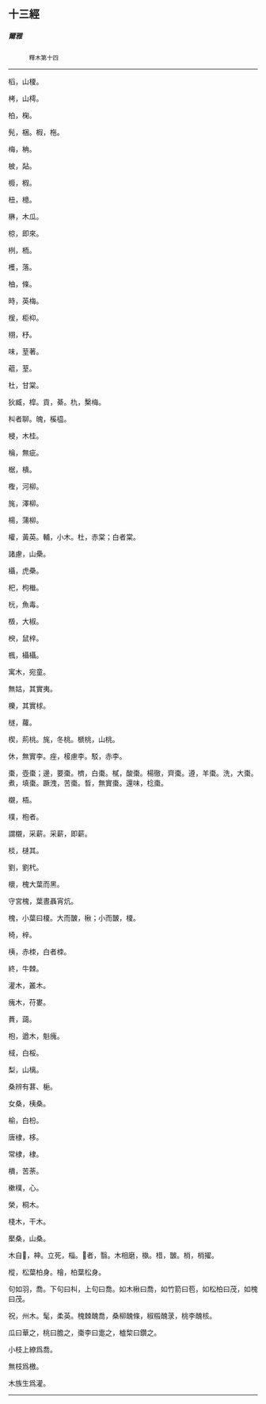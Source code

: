 

## 十三經

##### 爾雅
　　　`釋木第十四`

* * *

槄，山榎。

栲，山樗。

柏，椈。

髡，梱。椵，柂。

梅，柟。

柀，煔。

櫠，椵。

杻，檍。

楙，木瓜。

椋，即來。

栵，栭。

檴，落。

柚，條。

時，英梅。

楥，柜枊。

栩，杼。

味，荎著。

藲，荎。

杜，甘棠。

狄臧，槹。貢，綦。朹，檕梅。

朻者聊。魄，榽橀。

梫，木桂。

棆，無疵。

椐，樻。

檉，河柳。

旄，澤柳。

楊，蒲柳。

權，黃英。輔，小木。杜，赤棠；白者棠。

諸慮，山櫐。

欇，虎櫐。

𣏌，枸檵。

杬，魚毒。

檓，大椒。

楰，鼠梓。

楓，欇欇。

寓木，宛童。

無姑，其實夷。

櫟，其實梂。

檖，蘿。

楔，荊桃。旄，冬桃。榹桃，山桃。

休，無實李。痤，椄慮李。駁，赤李。

棗，壺棗；邊，要棗。櫅，白棗。樲，酸棗。楊徹，齊棗。遵，羊棗。洗，大棗。煮，填棗。蹶洩，苦棗。晳，無實棗。還味，棯棗。

櫬，梧。

樸，枹者。

謂櫬，采薪。采薪，即薪。

棪，㯈其。

劉，劉杙。

櫰，槐大葉而黑。

守宮槐，葉晝聶宵炕。

槐，小葉曰榎。大而皵，楸；小而皵，榎。

椅，梓。

桋，赤栜，白者栜。

終，牛棘。

灌木，叢木。

瘣木，苻婁。

蕡，藹。

枹，遒木，魁瘣。

棫，白桵。

梨，山樆。

桑辨有葚、梔。

女桑，桋桑。

榆，白枌。

唐棣，栘。

常棣，棣。

檟，苦荼。

樕樸，心。

榮，桐木。

棧木，干木。

檿桑，山桑。

木自𡚁，柛。立死，椔。𡚁者，翳。木相磨，槸。棤，皵。梢，梢擢。

樅，松葉柏身。檜，柏葉松身。

句如羽，喬。下句曰朻，上句曰喬。如木楸曰喬，如竹箭曰苞，如松柏曰茂，如槐曰茂。

祝，州木。髦，柔英。槐棘醜喬，桑柳醜條，椒榝醜莍，桃李醜核。

瓜曰華之，桃曰膽之，棗李曰疐之，樝棃曰鑽之。

小枝上繚爲喬。

無枝爲檄。

木族生爲灌。

* * *

